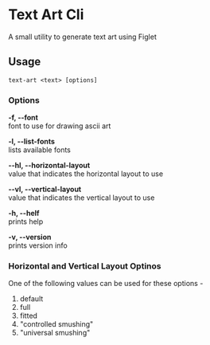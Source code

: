 # Text Art Cli

A small utility to generate text art using Figlet

## Usage

```
text-art <text> [options]
```

### Options

**-f, --font**  
font to use for drawing ascii art

**-l, --list-fonts**  
lists available fonts

**--hl, --horizontal-layout**  
value that indicates the horizontal layout to use

**--vl, --vertical-layout**  
value that indicates the vertical layout to use

**-h, --helf**  
prints help

**-v, --version**  
prints version info

### Horizontal and Vertical Layout Optinos

One of the following values can be used for these options -

1. default
2. full
3. fitted
4. "controlled smushing"
5. "universal smushing"
